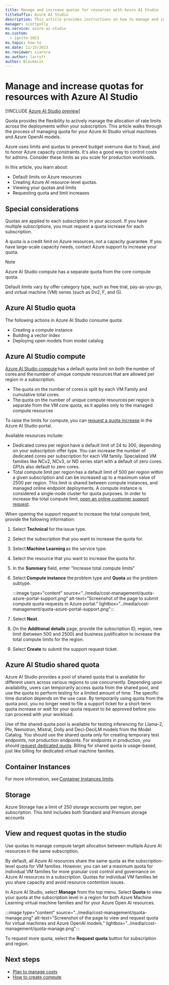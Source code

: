 ```yaml
---
title: Manage and increase quotas for resources with Azure AI Studio
titleSuffix: Azure AI Studio
description: This article provides instructions on how to manage and increase quotas for resources with Azure AI Studio.
manager: scottpolly
ms.service: azure-ai-studio
ms.custom:
  - ignite-2023
ms.topic: how-to
ms.date: 11/15/2023
ms.reviewer: siarora
ms.author: larryfr
author: Blackmist 
---
```


# Manage and increase quotas for resources with Azure AI Studio

[!INCLUDE [Azure AI Studio preview](../includes/preview-ai-studio.md)]

Quota provides the flexibility to actively manage the allocation of rate limits across the deployments within your subscription. This article walks through the process of managing quota for your Azure AI Studio virtual machines and Azure OpenAI models.

Azure uses limits and quotas to prevent budget overruns due to fraud, and to honor Azure capacity constraints. It's also a good way to control costs for admins. Consider these limits as you scale for production workloads. 

In this article, you learn about: 

- Default limits on Azure resources  
- Creating Azure AI resource-level quotas. 
- Viewing your quotas and limits 
- Requesting quota and limit increases 

## Special considerations 

Quotas are applied to each subscription in your account. If you have multiple subscriptions, you must request a quota increase for each subscription. 

A quota is a credit limit on Azure resources, not a capacity guarantee. If you have large-scale capacity needs, contact Azure support to increase your quota. 

> [!NOTE]
> Azure AI Studio compute has a separate quota from the core compute quota. 

Default limits vary by offer category type, such as free trial, pay-as-you-go, and virtual machine (VM) series (such as Dv2, F, and G). 

 
## Azure AI Studio quota 

The following actions in Azure AI Studio consume quota: 

- Creating a compute instance 
- Building a vector index 
- Deploying open models from model catalog 

## Azure AI Studio compute 

[Azure AI Studio compute](./create-manage-compute.md) has a default quota limit on both the number of cores and the number of unique compute resources that are allowed per region in a subscription. 

- The quota on the number of cores is split by each VM Family and cumulative total cores.
- The quota on the number of unique compute resources per region is separate from the VM core quota, as it applies only to the managed compute resources  

To raise the limits for compute, you can [request a quota increase](#view-and-request-quotas-in-the-studio) in the Azure AI Studio portal.


Available resources include:
- Dedicated cores per region have a default limit of 24 to 300, depending on your subscription offer type. You can increase the number of dedicated cores per subscription for each VM family. Specialized VM families like NCv2, NCv3, or ND series start with a default of zero cores. GPUs also default to zero cores. 
- Total compute limit per region has a default limit of 500 per region within a given subscription and can be increased up to a maximum value of 2500 per region. This limit is shared between compute instances, and managed online endpoint deployments. A compute instance is considered a single-node cluster for quota purposes. In order to increase the total compute limit, [open an online customer support request](https://portal.azure.com/#view/Microsoft_Azure_Support/NewSupportRequestV3Blade/callerWorkflowId/5088c408-f627-4398-9aa3-c41cdd93a6eb/callerName/Microsoft_Azure_Support%2FHelpAndSupportOverview.ReactView). 

When opening the support request to increase the total compute limit, provide the following information:
1. Select **Technical** for the issue type. 
1. Select the subscription that you want to increase the quota for. 
1. Select **Machine Learning** as the service type. 
1. Select the resource that you want to increase the quota for.
1. In the **Summary** field, enter "Increase total compute limits" 
1. Select **Compute instance** the problem type and **Quota** as the problem subtype.

    :::image type="content" source="../media/cost-management/quota-azure-portal-support.png" alt-text="Screenshot of the page to submit compute quota requests in Azure portal." lightbox="../media/cost-management/quota-azure-portal-support.png":::

1. Select **Next**.
1. On the **Additional details** page, provide the subscription ID, region, new limit (between 500 and 2500) and business justification to increase the total compute limits for the region. 
1. Select **Create** to submit the support request ticket. 

## Azure AI Studio shared quota 

Azure AI Studio provides a pool of shared quota that is available for different users across various regions to use concurrently. Depending upon availability, users can temporarily access quota from the shared pool, and use the quota to perform testing for a limited amount of time. The specific time duration depends on the use case. By temporarily using quota from the quota pool, you no longer need to file a support ticket for a short-term quota increase or wait for your quota request to be approved before you can proceed with your workload. 

Use of the shared quota pool is available for testing inferencing for Llama-2, Phi, Nemotron, Mistral, Dolly and Deci-DeciLM models from the Model Catalog. You should use the shared quota only for creating temporary test endpoints, not production endpoints. For endpoints in production, you should [request dedicated quota](#view-and-request-quotas-in-the-studio). Billing for shared quota is usage-based, just like billing for dedicated virtual machine families. 

## Container Instances 

For more information, see [Container Instances limits](../../azure-resource-manager/management/azure-subscription-service-limits.md#container-instances-limits). 

## Storage

Azure Storage has a limit of 250 storage accounts per region, per subscription. This limit includes both Standard and Premium storage accounts  

## View and request quotas in the studio 

Use quotas to manage compute target allocation between multiple Azure AI resources in the same subscription. 

By default, all Azure AI resources share the same quota as the subscription-level quota for VM families. However, you can set a maximum quota for individual VM families for more granular cost control and governance on Azure AI resources in a subscription. Quotas for individual VM families let you share capacity and avoid resource contention issues. 

In Azure AI Studio, select **Manage** from the top menu. Select **Quota** to view your quota at the subscription level in a region for both Azure Machine Learning virtual machine families and for your Azure Open AI resources. 

:::image type="content" source="../media/cost-management/quota-manage.png" alt-text="Screenshot of the page to view and request quota for virtual machines and Azure OpenAI models." lightbox="../media/cost-management/quota-manage.png":::

To request more quota, select the **Request quota** button for subscription and region.

## Next steps 

- [Plan to manage costs](./costs-plan-manage.md)
- [How to create compute](./create-manage-compute.md)


 

 

